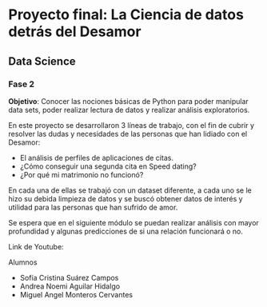 # Proyecto final: La Ciencia de datos detrás del Desamor
## Data Science
### Fase 2

**Objetivo**: Conocer las nociones básicas de Python para poder manipular data sets, poder realizar lectura de datos y realizar análisis exploratorios.

En este proyecto se desarrollaron 3 líneas de trabajo, con el fin de cubrir y resolver las dudas y necesidades de las personas que han lidiado con el Desamor:
- El análisis de perfiles de aplicaciones de citas.
- ¿Cómo conseguir una segunda cita en Speed dating?
- ¿Por qué mi matrimonio no funcionó?

En cada una de ellas se trabajó con un dataset diferente, a cada uno se le hizo su debida limpieza de datos y se buscó obtener datos de interés y utilidad para las personas que han sufrido de amor.

Se espera que en el siguiente módulo se puedan realizar análisis con mayor profundidad y algunas predicciones de si una relación funcionará o no.

Link de Youtube: 

Alumnos 
* Sofía Cristina Suárez Campos
* Andrea Noemi Aguilar Hidalgo
* Miguel Angel Monteros Cervantes
